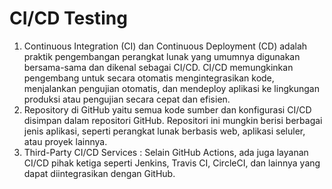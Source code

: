 # CI/CD Testing

1. Continuous Integration (CI) dan Continuous Deployment (CD) adalah praktik pengembangan perangkat lunak yang umumnya digunakan bersama-sama dan dikenal sebagai CI/CD. CI/CD memungkinkan pengembang untuk secara otomatis mengintegrasikan kode, menjalankan pengujian otomatis, dan mendeploy aplikasi ke lingkungan produksi atau pengujian secara cepat dan efisien.
2. Repository di GitHub yaitu semua kode sumber dan konfigurasi CI/CD disimpan dalam repositori GitHub. Repositori ini mungkin berisi berbagai jenis aplikasi, seperti perangkat lunak berbasis web, aplikasi seluler, atau proyek lainnya.
3. Third-Party CI/CD Services : Selain GitHub Actions, ada juga layanan CI/CD pihak ketiga seperti Jenkins, Travis CI, CircleCI, dan lainnya yang dapat diintegrasikan dengan GitHub.